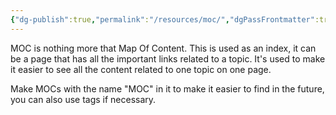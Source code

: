 ```yaml
---
{"dg-publish":true,"permalink":"/resources/moc/","dgPassFrontmatter":true,"noteIcon":"1","created":"2023-11-14T21:08:33.974+05:30","updated":"2023-12-12T23:35:00.385+05:30"}
---
```


MOC is nothing more that Map Of Content. This is used as an index, it can be a page that has all the important links related to a topic. It's used to make it easier to see all the content related to one topic on one page.

Make MOCs with the name "MOC" in it to make it easier to find in the future, you can also use tags if necessary.